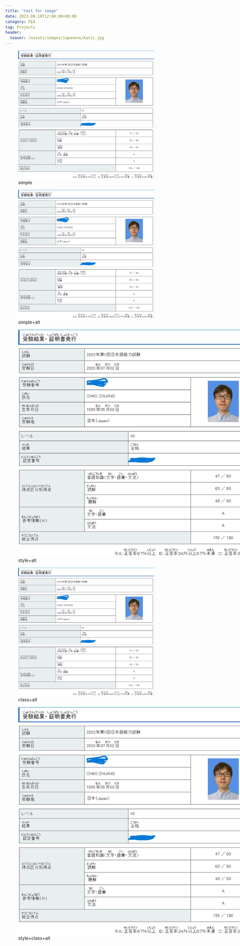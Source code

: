 ```yaml
---
title: "test for image"
date: 2023-09-18T12:00:00+09:00
category: FEA
tag: Projects
header:
  teaser: /assets/images/japanese/kanji.jpg
---
```


<figure>
  <a href="/assets/images/japanese/scores-hide.png">
  <img src="/assets/images/japanese/scores-hide.png"></a>
  <figcaption>simple</figcaption>
</figure>

<figure>
  <a href="/assets/images/japanese/scores-hide.png" alt="N1 Score">
  <img src="/assets/images/japanese/scores-hide.png" alt=""></a>
  <figcaption>simple+alt</figcaption>
</figure>

<figure style="width: 750px">
  <a href="/assets/images/japanese/scores-hide.png" alt="N1 Score">
  <img src="/assets/images/japanese/scores-hide.png" alt=""></a>
  <figcaption>style+alt</figcaption>
</figure>

<figure class="align-center">
  <a href="/assets/images/japanese/scores-hide.png" alt="N1 Score">
  <img src="/assets/images/japanese/scores-hide.png" alt=""></a>
  <figcaption>class+alt</figcaption>
</figure>

<figure style="width: 750px" class="align-center">
  <a href="/assets/images/japanese/scores-hide.png" alt="N1 Score">
  <img src="/assets/images/japanese/scores-hide.png" alt=""></a>
  <figcaption>style+class+alt</figcaption>
</figure>